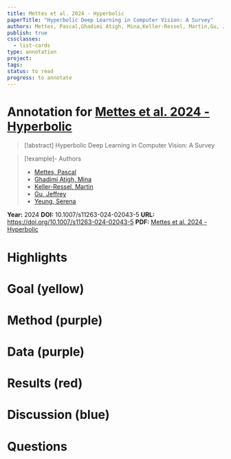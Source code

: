 ```yaml
---
title: Mettes et al. 2024 - Hyperbolic
paperTitle: "Hyperbolic Deep Learning in Computer Vision: A Survey"
authors: Mettes, Pascal,Ghadimi Atigh, Mina,Keller-Ressel, Martin,Gu, Jeffrey,Yeung, Serena
publish: true
cssclasses:
  - list-cards
type: annotation
project:
tags:
status: to read
progress: to annotate
---
```

# Annotation for [Mettes et al. 2024 - Hyperbolic](Papers/References/Mettes%20et%20al.%202024%20-%20Hyperbolic)

> [!abstract] Hyperbolic Deep Learning in Computer Vision: A Survey

> [!example]- Authors
> - [Mettes, Pascal](Mettes%2C%20Pascal)
> - [Ghadimi Atigh, Mina](Ghadimi%20Atigh%2C%20Mina)
> - [Keller-Ressel, Martin](Keller-Ressel%2C%20Martin)
> - [Gu, Jeffrey](Gu%2C%20Jeffrey)
> - [Yeung, Serena](Yeung%2C%20Serena)

**Year:** 2024
**DOI:** 10.1007/s11263-024-02043-5
**URL:** https://doi.org/10.1007/s11263-024-02043-5
**PDF:** [Mettes et al. 2024 - Hyperbolic](Papers/PDFs/Mettes%20et%20al.%202024%20-%20Hyperbolic%20Deep%20Learning%20in%20Computer%20Vision%20A%20Survey.pdf)

# Highlights


# Goal (yellow)


# Method (purple)


# Data (purple)


# Results (red)


# Discussion (blue)


# Questions

